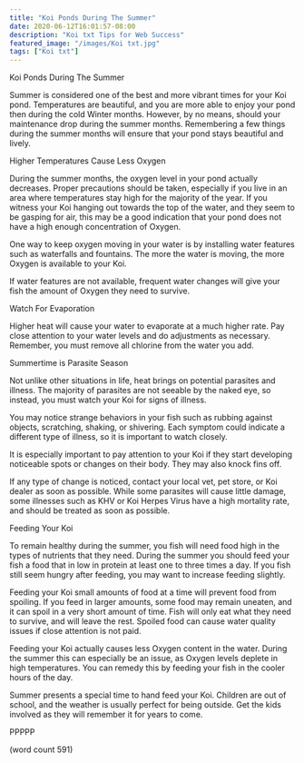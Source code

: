 ```yaml
---
title: "Koi Ponds During The Summer"
date: 2020-06-12T16:01:57-08:00
description: "Koi txt Tips for Web Success"
featured_image: "/images/Koi txt.jpg"
tags: ["Koi txt"]
---
```


Koi Ponds During The Summer

Summer is considered one of the best and more vibrant times for your Koi pond. Temperatures are beautiful, and you are more able to enjoy your pond then during the cold Winter months. However, by no means, should your maintenance drop during the summer months. Remembering a few things during the summer months will ensure that your pond stays beautiful and lively.

Higher Temperatures Cause Less Oxygen 

During the summer months, the oxygen level in your pond actually decreases. Proper precautions should be taken, especially if you live in an area where temperatures stay high for the majority of the year. If you witness your Koi hanging out towards the top of the water, and they seem to be gasping for air, this may be a good indication that your pond does not have a high enough concentration of Oxygen.

One way to keep oxygen moving in your water is by installing water features such as waterfalls and fountains. The more the water is moving, the more Oxygen is available to your Koi.  

If water features are not available, frequent water changes will give your fish the amount of Oxygen they need to survive. 

Watch For Evaporation

Higher heat will cause your water to evaporate at a much higher rate. Pay close attention to your water levels and do adjustments as necessary. Remember, you must remove all chlorine from the water you add. 

Summertime is Parasite Season

Not unlike other situations in life, heat brings on potential parasites and illness. The majority of parasites are not seeable by the naked eye, so instead, you must watch your Koi for signs of illness.

You may notice strange behaviors in your fish such as rubbing against objects, scratching, shaking, or shivering. Each symptom could indicate a different type of illness, so it is important to watch closely.

It is especially important to pay attention to your Koi if they start developing noticeable spots or changes on their body. They may also knock fins off. 

If any type of change is noticed, contact your local vet, pet store, or Koi dealer as soon as possible. While some parasites will cause little damage, some illnesses such as KHV or Koi Herpes Virus have a high mortality rate, and should be treated as soon as possible.

Feeding Your Koi

To remain healthy during the summer, you fish will need food high in the types of nutrients that they need. During the summer you should feed your fish a food that in low in protein at least one to three times a day. If you fish still seem hungry after feeding, you may want to increase feeding slightly.

Feeding your Koi small amounts of food at a time will prevent food from spoiling. If you feed in larger amounts, some food may remain uneaten, and it can spoil in a very short amount of time.  Fish will only eat what they need to survive, and will leave the rest. Spoiled food can cause water quality issues if close attention is not paid.

Feeding your Koi actually causes less Oxygen content in the water. During the summer this can especially be an issue, as Oxygen levels deplete in high temperatures. You can remedy this by feeding your fish in the cooler hours of the day.

Summer presents a special time to hand feed your Koi. Children are out of school, and the weather is usually perfect for being outside. Get the kids involved as they will remember it for years to come.

PPPPP

(word count 591)



